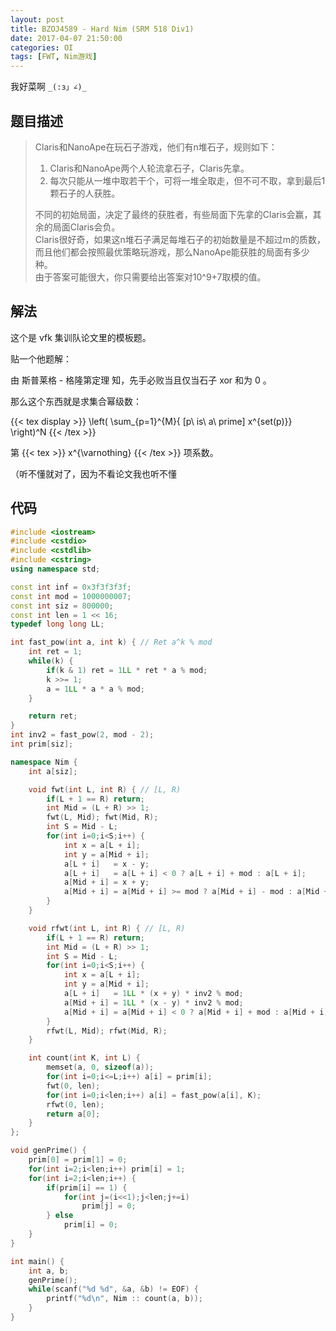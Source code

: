 ```yaml
---
layout: post
title: BZOJ4589 - Hard Nim (SRM 518 Div1)
date: 2017-04-07 21:50:00
categories: OI
tags: [FWT, Nim游戏]
---
```


我好菜啊 `_(:з」∠)_`

## 题目描述

> Claris和NanoApe在玩石子游戏，他们有n堆石子，规则如下：   
> 1. Claris和NanoApe两个人轮流拿石子，Claris先拿。   
> 2. 每次只能从一堆中取若干个，可将一堆全取走，但不可不取，拿到最后1颗石子的人获胜。   
>
> 不同的初始局面，决定了最终的获胜者，有些局面下先拿的Claris会赢，其余的局面Claris会负。   
> Claris很好奇，如果这n堆石子满足每堆石子的初始数量是不超过m的质数，而且他们都会按照最优策略玩游戏，那么NanoApe能获胜的局面有多少种。   
> 由于答案可能很大，你只需要给出答案对10^9+7取模的值。   

## 解法

这个是 vfk 集训队论文里的模板题。

贴一个他题解：

由 斯普莱格 - 格隆第定理 知，先手必败当且仅当石子 xor 和为 0 。

那么这个东西就是求集合幂级数：

{{< tex display >}} \left( \sum_{p=1}^{M}{ [p\ is\ a\ prime] x^{set(p)}} \right)^N {{< /tex >}}

第 {{< tex >}} x^{\varnothing} {{< /tex >}} 项系数。

（听不懂就对了，因为不看论文我也听不懂

## 代码

```cpp
#include <iostream>
#include <cstdio>
#include <cstdlib>
#include <cstring>
using namespace std;

const int inf = 0x3f3f3f3f;
const int mod = 1000000007;
const int siz = 800000;
const int len = 1 << 16;
typedef long long LL;

int fast_pow(int a, int k) { // Ret a^k % mod
    int ret = 1;
    while(k) {
        if(k & 1) ret = 1LL * ret * a % mod;
        k >>= 1;
        a = 1LL * a * a % mod;
    }

    return ret;
}
int inv2 = fast_pow(2, mod - 2);
int prim[siz];

namespace Nim {
    int a[siz];

    void fwt(int L, int R) { // [L, R)
        if(L + 1 == R) return;
        int Mid = (L + R) >> 1;
        fwt(L, Mid); fwt(Mid, R);
        int S = Mid - L;
        for(int i=0;i<S;i++) {
            int x = a[L + i];
            int y = a[Mid + i];
            a[L + i]   = x - y;
            a[L + i]   = a[L + i] < 0 ? a[L + i] + mod : a[L + i];
            a[Mid + i] = x + y;
            a[Mid + i] = a[Mid + i] >= mod ? a[Mid + i] - mod : a[Mid + i];
        }
    }

    void rfwt(int L, int R) { // [L, R)
        if(L + 1 == R) return;
        int Mid = (L + R) >> 1;
        int S = Mid - L;
        for(int i=0;i<S;i++) {
            int x = a[L + i];
            int y = a[Mid + i];
            a[L + i]   = 1LL * (x + y) * inv2 % mod;
            a[Mid + i] = 1LL * (x - y) * inv2 % mod;
            a[Mid + i] = a[Mid + i] < 0 ? a[Mid + i] + mod : a[Mid + i];
        }
        rfwt(L, Mid); rfwt(Mid, R);
    }

    int count(int K, int L) {
        memset(a, 0, sizeof(a));
        for(int i=0;i<=L;i++) a[i] = prim[i];
        fwt(0, len);
        for(int i=0;i<len;i++) a[i] = fast_pow(a[i], K);
        rfwt(0, len);
        return a[0];
    }
};

void genPrime() {
    prim[0] = prim[1] = 0;
    for(int i=2;i<len;i++) prim[i] = 1;
    for(int i=2;i<len;i++) {
        if(prim[i] == 1) {
            for(int j=(i<<1);j<len;j+=i)
                prim[j] = 0;
        } else
            prim[i] = 0;
    }
}

int main() {
    int a, b;
    genPrime();
    while(scanf("%d %d", &a, &b) != EOF) {
        printf("%d\n", Nim :: count(a, b));
    }
}
```
